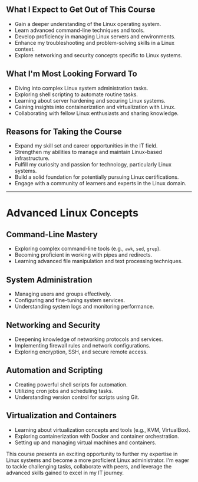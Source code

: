

## What I Expect to Get Out of This Course

- Gain a deeper understanding of the Linux operating system.
- Learn advanced command-line techniques and tools.
- Develop proficiency in managing Linux servers and environments.
- Enhance my troubleshooting and problem-solving skills in a Linux context.
- Explore networking and security concepts specific to Linux systems.

## What I'm Most Looking Forward To

- Diving into complex Linux system administration tasks.
- Exploring shell scripting to automate routine tasks.
- Learning about server hardening and securing Linux systems.
- Gaining insights into containerization and virtualization with Linux.
- Collaborating with fellow Linux enthusiasts and sharing knowledge.

## Reasons for Taking the Course

- Expand my skill set and career opportunities in the IT field.
- Strengthen my abilities to manage and maintain Linux-based infrastructure.
- Fulfill my curiosity and passion for technology, particularly Linux systems.
- Build a solid foundation for potentially pursuing Linux certifications.
- Engage with a community of learners and experts in the Linux domain.

---

# Advanced Linux Concepts

## Command-Line Mastery

- Exploring complex command-line tools (e.g., `awk`, `sed`, `grep`).
- Becoming proficient in working with pipes and redirects.
- Learning advanced file manipulation and text processing techniques.

## System Administration

- Managing users and groups effectively.
- Configuring and fine-tuning system services.
- Understanding system logs and monitoring performance.

## Networking and Security

- Deepening knowledge of networking protocols and services.
- Implementing firewall rules and network configurations.
- Exploring encryption, SSH, and secure remote access.

## Automation and Scripting

- Creating powerful shell scripts for automation.
- Utilizing cron jobs and scheduling tasks.
- Understanding version control for scripts using Git.

## Virtualization and Containers

- Learning about virtualization concepts and tools (e.g., KVM, VirtualBox).
- Exploring containerization with Docker and container orchestration.
- Setting up and managing virtual machines and containers.

This course presents an exciting opportunity to further my expertise in Linux systems and become a more proficient Linux administrator. I'm eager to tackle challenging tasks, collaborate with peers, and leverage the advanced skills gained to excel in my IT journey.

